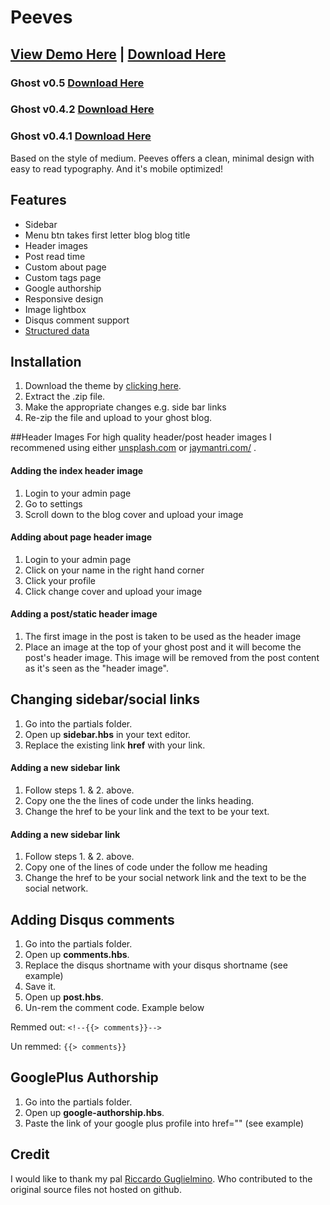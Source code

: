 # Peeves

## [View Demo Here](http://maxholland.me/) |  [Download Here](https://github.com/mholland1337/Peeves/releases/latest)
### Ghost v0.5 [Download Here](https://github.com/mholland1337/Peeves/releases/latest) 
### Ghost v0.4.2 [Download Here](https://github.com/mholland1337/Peeves/releases/tag/v2.1.2) 
### Ghost v0.4.1 [Download Here](https://github.com/mholland1337/Peeves/releases/tag/v1.0.6) 

Based on the style of medium. Peeves offers a clean, minimal design with easy to read typography. And it's mobile optimized!

## Features
* Sidebar
* Menu btn takes first letter blog blog title
* Header images
* Post read time
* Custom about page
* Custom tags page
* Google authorship
* Responsive design
* Image lightbox
* Disqus comment support
* [Structured data](http://www.google.com/webmasters/tools/richsnippets?q=http%3A%2F%2Fmaxholland.me%2Fpeeves-update-2-1-0%2F)

## Installation
1. Download the theme by [clicking here](https://github.com/AtomicThemes/Peeves/releases/latest).
2. Extract the .zip file.
3. Make the appropriate changes e.g. side bar links
4. Re-zip the file and upload to your ghost blog.

##Header Images
For high quality header/post header images I recommened using either [unsplash.com](http://unsplash.com/) or [jaymantri.com/](http://jaymantri.com/) .

#### Adding the index header image
1. Login to your admin page
2. Go to settings
3. Scroll down to the blog cover and upload your image

#### Adding about page header image
1. Login to your admin page
2. Click on your name in the right hand corner
3. Click your profile
4. Click change cover and upload your image

#### Adding a post/static header image
1. The first image in the post is taken to be used as the header image
2. Place an image at the top of your ghost post and it will become the post's header image. This image will be removed from the post content as it's seen as the "header image".


## Changing sidebar/social links
1. Go into the partials folder.
2. Open up **sidebar.hbs** in your text editor.
3. Replace the existing link **href** with your link.

#### Adding a new sidebar link
1. Follow steps 1. & 2. above.
2. Copy one the the lines of code under the links heading.
3. Change the href to be your link and the text to be your text.

#### Adding a new sidebar link
1. Follow steps 1. & 2. above.
2. Copy one of the lines of code under the follow me heading
3. Change the href to be your social network link and the text to be the social network.

## Adding Disqus comments
1. Go into the partials folder.
2. Open up **comments.hbs**.
3. Replace the disqus shortname with your disqus shortname (see example)
4. Save it.
5. Open up **post.hbs**.
6. Un-rem the comment code. Example below

Remmed out:
`<!--{{> comments}}-->`

Un remmed:
`{{> comments}}`

## GooglePlus Authorship
1. Go into the partials folder.
2. Open up **google-authorship.hbs**.
3. Paste the link of your google plus profile into href="" (see example)

## Credit
I would like to thank my pal [Riccardo Guglielmino](http://www.riccardoguglielmino.com/). Who contributed to the original source files not hosted on github.
